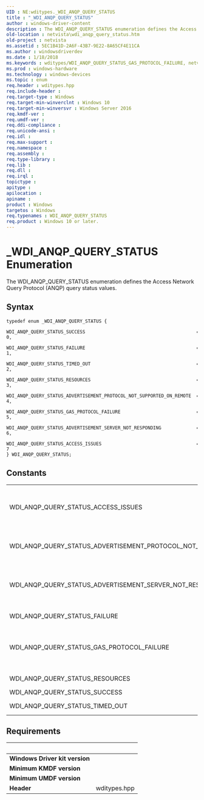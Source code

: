 ```yaml
---
UID : NE:wditypes._WDI_ANQP_QUERY_STATUS
title : "_WDI_ANQP_QUERY_STATUS"
author : windows-driver-content
description : The WDI_ANQP_QUERY_STATUS enumeration defines the Access Network Query Protocol (ANQP) query status values.
old-location : netvista\wdi_anqp_query_status.htm
old-project : netvista
ms.assetid : 5EC1B41D-2A6F-43B7-9E22-8A65CF4E11CA
ms.author : windowsdriverdev
ms.date : 1/18/2018
ms.keywords : wditypes/WDI_ANQP_QUERY_STATUS_GAS_PROTOCOL_FAILURE, netvista.wdi_anqp_query_status, WDI_ANQP_QUERY_STATUS_ACCESS_ISSUES, wditypes/WDI_ANQP_QUERY_STATUS_FAILURE, netvista.wifi_anqp_query_status, WDI_ANQP_QUERY_STATUS_SUCCESS, wditypes/WDI_ANQP_QUERY_STATUS_ADVERTISEMENT_PROTOCOL_NOT_SUPPORTED_ON_REMOTE, WDI_ANQP_QUERY_STATUS enumeration [Network Drivers Starting with Windows Vista], WDI_ANQP_QUERY_STATUS_GAS_PROTOCOL_FAILURE, WDI_ANQP_QUERY_STATUS_FAILURE, wditypes/WDI_ANQP_QUERY_STATUS_TIMED_OUT, wditypes/WDI_ANQP_QUERY_STATUS_SUCCESS, wditypes/WDI_ANQP_QUERY_STATUS_ACCESS_ISSUES, WDI_ANQP_QUERY_STATUS, WDI_ANQP_QUERY_STATUS_ADVERTISEMENT_SERVER_NOT_RESPONDING, _WDI_ANQP_QUERY_STATUS, WDI_ANQP_QUERY_STATUS_ADVERTISEMENT_PROTOCOL_NOT_SUPPORTED_ON_REMOTE, wditypes/WDI_ANQP_QUERY_STATUS_ADVERTISEMENT_SERVER_NOT_RESPONDING, WDI_ANQP_QUERY_STATUS_RESOURCES, wditypes/WDI_ANQP_QUERY_STATUS, wditypes/WDI_ANQP_QUERY_STATUS_RESOURCES, WDI_ANQP_QUERY_STATUS_TIMED_OUT
ms.prod : windows-hardware
ms.technology : windows-devices
ms.topic : enum
req.header : wditypes.hpp
req.include-header : 
req.target-type : Windows
req.target-min-winverclnt : Windows 10
req.target-min-winversvr : Windows Server 2016
req.kmdf-ver : 
req.umdf-ver : 
req.ddi-compliance : 
req.unicode-ansi : 
req.idl : 
req.max-support : 
req.namespace : 
req.assembly : 
req.type-library : 
req.lib : 
req.dll : 
req.irql : 
topictype : 
apitype : 
apilocation : 
apiname : 
product : Windows
targetos : Windows
req.typenames : WDI_ANQP_QUERY_STATUS
req.product : Windows 10 or later.
---
```


# _WDI_ANQP_QUERY_STATUS Enumeration
The WDI_ANQP_QUERY_STATUS enumeration defines the Access Network Query Protocol (ANQP) query status values.

## Syntax
````
typedef enum _WDI_ANQP_QUERY_STATUS { 
  WDI_ANQP_QUERY_STATUS_SUCCESS                                         = 0,
  WDI_ANQP_QUERY_STATUS_FAILURE                                         = 1,
  WDI_ANQP_QUERY_STATUS_TIMED_OUT                                       = 2,
  WDI_ANQP_QUERY_STATUS_RESOURCES                                       = 3,
  WDI_ANQP_QUERY_STATUS_ADVERTISEMENT_PROTOCOL_NOT_SUPPORTED_ON_REMOTE  = 4,
  WDI_ANQP_QUERY_STATUS_GAS_PROTOCOL_FAILURE                            = 5,
  WDI_ANQP_QUERY_STATUS_ADVERTISEMENT_SERVER_NOT_RESPONDING             = 6,
  WDI_ANQP_QUERY_STATUS_ACCESS_ISSUES                                   = 7
} WDI_ANQP_QUERY_STATUS;
````

## Constants

<table>

<tr>
<td>WDI_ANQP_QUERY_STATUS_ACCESS_ISSUES</td>
<td>Mapped for any of the following errors.
<ul>
<li>REJECTED_HOME_WITH_SUGGESTED_CHANGES</li>
<li>REJECTED_FOR_SSP_PERMISSIONS</li>
<li>AP does not support unauthenticated access</li>
</ul></td>
</tr>

<tr>
<td>WDI_ANQP_QUERY_STATUS_ADVERTISEMENT_PROTOCOL_NOT_SUPPORTED_ON_REMOTE</td>
<td>Maps to GAS_ADVERTISEMENT_PROTOCOL_NOT_SUPPORTED. The GAS advertisement protocol is not supported on the remote device.</td>
</tr>

<tr>
<td>WDI_ANQP_QUERY_STATUS_ADVERTISEMENT_SERVER_NOT_RESPONDING</td>
<td>Mapped for any of the following errors.
<ul>
<li>GAS_RESPONSE_NOT_RECEIVED_FROM_SERVER</li>
<li>GAS_QUERY_TIMEOUT</li>
<li>SERVER_UNREACHABLE</li>
</ul></td>
</tr>

<tr>
<td>WDI_ANQP_QUERY_STATUS_FAILURE</td>
<td>The failure did not map to any of the other status codes.</td>
</tr>

<tr>
<td>WDI_ANQP_QUERY_STATUS_GAS_PROTOCOL_FAILURE</td>
<td>Mapped for any of the following errors.
<ul>
<li>NO_OUTSTANDING_GAS_REQUEST</li>
<li>GAS_QUERY_RESPONSE_TOO_LARGE</li>
<li>TRANSMISSION_FAILURE</li>
</ul></td>
</tr>

<tr>
<td>WDI_ANQP_QUERY_STATUS_RESOURCES</td>
<td>The operating system is unable to allocate sufficient resources to complete the request.</td>
</tr>

<tr>
<td>WDI_ANQP_QUERY_STATUS_SUCCESS</td>
<td>Maps to SUCCESS.</td>
</tr>

<tr>
<td>WDI_ANQP_QUERY_STATUS_TIMED_OUT</td>
<td>Maps to GAS_QUERY_TIMEOUT. The STA timed out waiting for a GAS response.</td>
</tr>
</table>


## Requirements
| &nbsp; | &nbsp; |
| ---- |:---- |
| **Windows Driver kit version** |  |
| **Minimum KMDF version** |  |
| **Minimum UMDF version** |  |
| **Header** | wditypes.hpp |